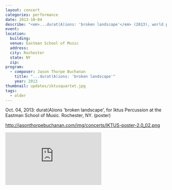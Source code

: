 ```yaml
---
layout: concert
categories: performance
date: 2013-10-04
describe: "<em>...durat(A)ions: 'broken landscape'</em> (2013), world premiere. Iktus Percussion."
event:
location:
  building:
  venue: Eastman School of Music
  address:
  city: Rochester
  state: NY
  zip:
program:
  - composer: Jason Thorpe Buchanan
    title: "...durat(A)ions: 'broken landscape'"
    year: 2013
thumbnail: updates/iktusquartet.jpg
tags:
  - older
---
```


Oct. 04, 2013: durat(A)ions 'broken landscape', for Iktus Percussion at the Eastman School of Music. Rochester, NY. (poster)

http://jasonthorpebuchanan.com/img/concerts/IKTUS-poster-2.0_02.png

<section class="score-vid-header module-bg-dark" background-color="#051f4a">
<div class="row full-width" width="100%">
    <div class="col-12 nopadding"><iframe class="embed-responsive-item" height="165vh" src="https://www.youtube.com/embed/rGdumjQBYB8" frameborder="0" allowfullscreen></iframe></div><br>
</div></section>
